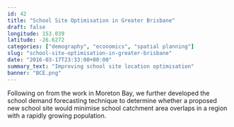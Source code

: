 ```yaml
---
id: 42
title: "School Site Optimisation in Greater Brisbane"
draft: false
longitude: 153.039
latitude: -26.6272
categories: ["demography", "economics", "spatial planning"]
slug: "school-site-optimisation-in-greater-brisbane"
date: "2016-03-17T23:33:00+00:00"
summary_text: "Improving school site location optimisation"
banner: "BCE.png"
---
```


Following on from the work in Moreton Bay, we further developed the school demand forecasting technique to determine whether a proposed new school site would minimise school catchment area overlaps in a region with a rapidly growing population.&nbsp;
